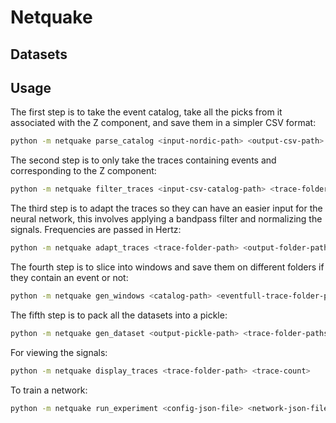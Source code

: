 # Netquake
## Datasets
## Usage

The first step is to take the event catalog, take all the picks from it associated with the Z component, and save them in a simpler CSV format:
```bash
python -m netquake parse_catalog <input-nordic-path> <output-csv-path>
```

The second step is to only take the traces containing events and corresponding to the Z component:
```bash
python -m netquake filter_traces <input-csv-catalog-path> <trace-folder-path> <output-folder-path>
```

The third step is to adapt the traces so they can have an easier input for the neural network, this involves applying a bandpass filter and normalizing the signals. Frequencies are passed in Hertz:
```bash
python -m netquake adapt_traces <trace-folder-path> <output-folder-path> <band-min-freq> <band-max-freq>
```

The fourth step is to slice into windows and save them on different folders if they contain an event or not:
```bash
python -m netquake gen_windows <catalog-path> <eventfull-trace-folder-path> <destination-folder> <window-size-seconds> <event-position>
```

The fifth step is to pack all the datasets into a pickle:
```bash
python -m netquake gen_dataset <output-pickle-path> <trace-folder-paths>
```

For viewing the signals:
```bash
python -m netquake display_traces <trace-folder-path> <trace-count>
```

To train a network:
```bash
python -m netquake run_experiment <config-json-file> <network-json-file>
```